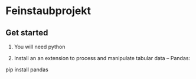 # Feinstaubprojekt

## Get started
1. You will need python

2. Install an an extension to process and manipulate tabular data – Pandas:

pip install pandas

